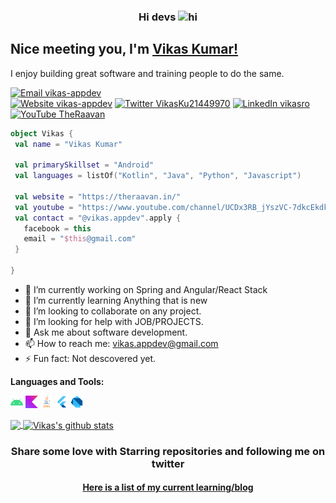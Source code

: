 <h3 align="center">Hi devs <img src="https://user-images.githubusercontent.com/1303154/88677602-1635ba80-d120-11ea-84d8-d263ba5fc3c0.gif" width="28px" alt="hi"></h1>

## Nice meeting you, I'm [Vikas Kumar!](#)

I enjoy building great software and training people to do the same.

[![Email vikas-appdev](https://img.shields.io/badge/Email-vikas.appdev@gmail.com-red?style=for-the-badge)](mailto:vikas.appdev@gmail.com)
<br>
[![Website vikas-appdev](https://img.shields.io/badge/Website-@theraavan.in-yellow?style=for-the-badge)](https://theraavan.in/)
[![Twitter VikasKu21449970](https://img.shields.io/badge/Twitter-@vikas_appdev-9cf?style=for-the-badge)](https://twitter.com/vikas_appdev)
[![LinkedIn vikasro](https://img.shields.io/badge/LinkedIn-@vikasro-blue?style=for-the-badge)](https://www.linkedin.com/in/vikasro/)
<br>
[![YouTube TheRaavan](https://img.shields.io/badge/YouTube-@TheRaavan-red?style=for-the-badge)](https://www.youtube.com/channel/UCDx3RB_jYszVC-7dkcEkdkA)

```kotlin
object Vikas {
 val name = "Vikas Kumar"
 
 val primarySkillset = "Android"
 val languages = listOf("Kotlin", "Java", "Python", "Javascript")

 val website = "https://theraavan.in/"
 val youtube = "https://www.youtube.com/channel/UCDx3RB_jYszVC-7dkcEkdkA"
 val contact = "@vikas.appdev".apply {
   facebook = this
   email = "$this@gmail.com"
 }

}
```

- 🔭 I’m currently working on Spring and Angular/React Stack
- 🌱 I’m currently learning Anything that is new
- 👯 I’m looking to collaborate on any project.
- 🤔 I’m looking for help with JOB/PROJECTS.
- 💬 Ask me about software development.
- 📫 How to reach me: vikas.appdev@gmail.com
- ⚡ Fun fact: Not descovered yet.



**Languages and Tools:**  

<code><img height="20" src="https://raw.githubusercontent.com/github/explore/80688e429a7d4ef2fca1e82350fe8e3517d3494d/topics/android/android.png"></code>
<code><img height="20" src="https://raw.githubusercontent.com/github/explore/80688e429a7d4ef2fca1e82350fe8e3517d3494d/topics/kotlin/kotlin.png"></code>
<code><img height="20" src="https://raw.githubusercontent.com/github/explore/80688e429a7d4ef2fca1e82350fe8e3517d3494d/topics/java/java.png"></code>
<code><img height="20" src="https://raw.githubusercontent.com/github/explore/80688e429a7d4ef2fca1e82350fe8e3517d3494d/topics/flutter/flutter.png"></code>
<code><img height="20" src="https://raw.githubusercontent.com/github/explore/80688e429a7d4ef2fca1e82350fe8e3517d3494d/topics/dart/dart.png"></code>

  

<a href="https://github.com/vikas-appdev">
  <img align="center" src="https://github-readme-stats.vercel.app/api/top-langs/?username=vikas-appdev&theme=light&hide_langs_below=1" />
</a>
<a href="https://github.com/vikas-appdev">
 <img align="center" src="https://github-readme-stats.vercel.app/api?username=vikas-appdev&show_icons=true&theme=light&line_height=27" alt="Vikas's github stats"/>
</a>


<div align="center">

### Share some love with Starring repositories and following me on twitter 

</div>

<div align="center">

#### [Here is a list of my current learning/blog](https://github.com/vikas-appdev/what-i-learnt-today)

</div>

